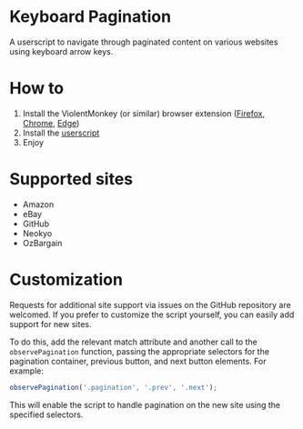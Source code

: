 # Keyboard Pagination
A userscript to navigate through paginated content on various websites using keyboard arrow keys.

# How to
1. Install the ViolentMonkey (or similar) browser extension ([Firefox](https://addons.mozilla.org/en-US/firefox/addon/violentmonkey/), [Chrome](https://chromewebstore.google.com/detail/violentmonkey/jinjaccalgkegednnccohejagnlnfdag), [Edge](https://microsoftedge.microsoft.com/addons/detail/violentmonkey/eeagobfjdenkkddmbclomhiblgggliao))
2. Install the [userscript](https://github.com/BillyCool/UserScripts/raw/master/Keyboard-Pagination/keyboard-pagination.user.js)
3. Enjoy

# Supported sites
* Amazon
* eBay
* GitHub
* Neokyo
* OzBargain

# Customization
Requests for additional site support via issues on the GitHub repository are welcomed. If you prefer to customize the script yourself, you can easily add support for new sites. 

To do this, add the relevant match attribute and another call to the `observePagination` function, passing the appropriate selectors for the pagination container, previous button, and next button elements. For example:
```js
observePagination('.pagination', '.prev', '.next');
```
This will enable the script to handle pagination on the new site using the specified selectors.